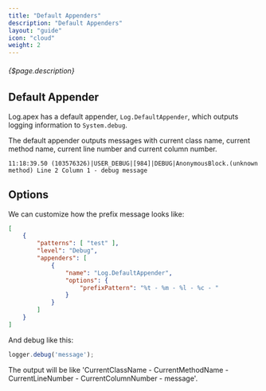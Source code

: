 ```yaml
---
title: "Default Appenders"
description: "Default Appenders"
layout: "guide"
icon: "cloud"
weight: 2
---
```


###### {$page.description}

<article id="1">

## Default Appender

Log.apex has a default appender, `Log.DefaultAppender`, which outputs logging information to
`System.debug`.

The default appender outputs messages with current class name, current method name, current line number and
current column number.

```
11:18:39.50 (103576326)|USER_DEBUG|[984]|DEBUG|AnonymousBlock.(unknown method) Line 2 Column 1 - debug message
```

</article>

<article id="2">

## Options

We can customize how the prefix message looks like:

```JSON
[
    {
        "patterns": [ "test" ],
        "level": "Debug",
        "appenders": [
            {
                "name": "Log.DefaultAppender",
                "options": {
                    "prefixPattern": "%t - %m - %l - %c - "
                }
            }
        ]
    }
]
```

And debug like this:

```javascript
logger.debug('message');
```

The output will be like 'CurrentClassName - CurrentMethodName - CurrentLineNumber - CurrentColumnNumber - message'.

</article>
